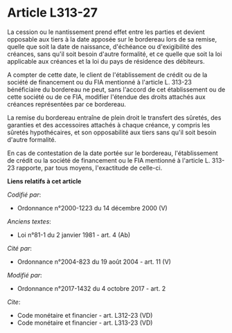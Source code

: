 # Article L313-27

La cession ou le nantissement prend effet entre les parties et devient opposable aux tiers à la date apposée sur le bordereau
lors de sa remise, quelle que soit la date de naissance, d'échéance ou d'exigibilité des créances, sans qu'il soit besoin
d'autre formalité, et ce quelle que soit la loi applicable aux créances et la loi du pays de résidence des débiteurs. 

A compter de cette date, le client de l'établissement de crédit ou de la société de financement ou du FIA mentionné à
l'article L. 313-23 bénéficiaire du bordereau ne peut, sans l'accord de cet établissement ou de cette société ou de ce FIA,
modifier l'étendue des droits attachés aux créances représentées par ce bordereau. 

La remise du bordereau entraîne de plein droit le transfert des sûretés, des garanties et des accessoires attachés à chaque
créance, y compris les sûretés hypothécaires, et son opposabilité aux tiers sans qu'il soit besoin d'autre formalité. 

En cas de contestation de la date portée sur le bordereau, l'établissement de crédit ou la société de financement ou le FIA
mentionné à l'article L. 313-23 rapporte, par tous moyens, l'exactitude de celle-ci.

**Liens relatifs à cet article**

_Codifié par_:

  - Ordonnance n°2000-1223 du 14 décembre 2000 (V)

_Anciens textes_:

  - Loi n°81-1 du 2 janvier 1981 - art. 4 (Ab)

_Cité par_:

  - Ordonnance n°2004-823 du 19 août 2004 - art. 11 (V)

_Modifié par_:

  - Ordonnance n°2017-1432 du 4 octobre 2017 - art. 2

_Cite_:

  - Code monétaire et financier - art. L312-23 (VD)
  - Code monétaire et financier - art. L313-23 (VD)
